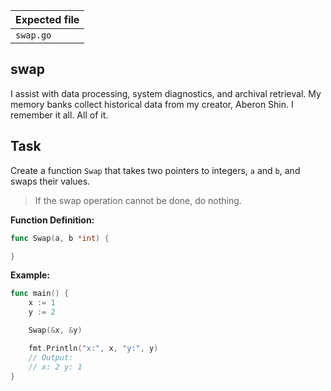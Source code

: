 | Expected file |
| ------------- |
| `swap.go`     |

## swap

<p data-story-username="alm34">I assist with data processing, system diagnostics, and archival retrieval. My memory banks collect historical data from my creator, Aberon Shin. I remember it all. All of it.</p>

## Task

Create a function `Swap` that takes two pointers to integers, `a` and `b`, and swaps their values.

> If the swap operation cannot be done, do nothing.

**Function Definition:**

```go
func Swap(a, b *int) {

}
```

**Example:**

```go
func main() {
    x := 1
    y := 2

    Swap(&x, &y)

    fmt.Println("x:", x, "y:", y)
    // Output:
    // x: 2 y: 1
}
```
